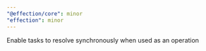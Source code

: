 ```yaml
---
"@effection/core": minor
"effection": minor
---
```


Enable tasks to resolve synchronously when used as an operation
